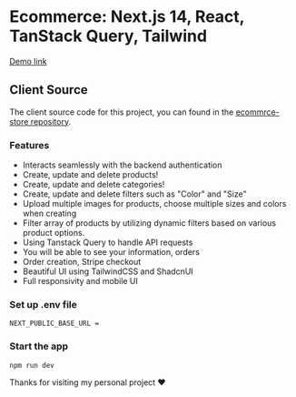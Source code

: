 # Ecommerce: Next.js 14, React, TanStack Query, Tailwind

[Demo link](...)

## Client Source

The client source code for this project, you can found in the [ecommrce-store repository](https://github.com/nammtrong023/growth.git).

### Features

-   Interacts seamlessly with the backend authentication
-   Create, update and delete products!
-   Create, update and delete categories!
-   Create, update and delete filters such as "Color" and "Size"
-   Upload multiple images for products, choose multiple sizes and colors when creating
-   Filter array of products by utilizing dynamic filters based on various product options.
-   Using Tanstack Query to handle API requests
-   You will be able to see your information, orders
-   Order creation, Stripe checkout
-   Beautiful UI using TailwindCSS and ShadcnUI
-   Full responsivity and mobile UI

### Set up .env file

```shell
NEXT_PUBLIC_BASE_URL =

```

### Start the app

```shell
npm run dev
```

Thanks for visiting my personal project ❤️
